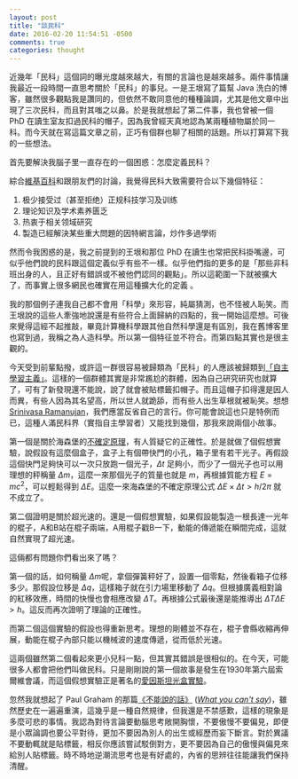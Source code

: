 ```yaml
---
layout: post
title: "談民科"
date: 2016-02-20 11:54:51 -0500
comments: true
categories: thought
---
```


近幾年「民科」這個詞的曝光度越來越大，有關的言論也是越來越多。兩件事情讓我最近一段時間一直思考關於「民科」的事兒。一是王垠寫了篇幫 Java 洗白的博客，雖然很多觀點我是讚同的，但依然不敢同意他的種種論調，尤其是他文章中出現了三次民科，而且對其嗤之以鼻。於是我就想起了第二件事，我也曾被一個 PhD 在讀生室友扣過民科的帽子，因為我曾經天真地認為某兩種植物屬於同一科。而今天就在寫這篇文章之前，正巧有個群也聊了相關的話題。所以打算寫下我的一些想法。

<!--more-->

首先要解決我腦子里一直存在的一個困惑：怎麼定義民科？

綜合[維基百科](https://zh.wikipedia.org/wiki/民间科学家)和跟朋友們的討論，我覺得民科大致需要符合以下幾個特征：

1. 极少接受过（甚至拒绝）正规科技学习及训练
2. 理论知识及学术素养匮乏
3. 热衷于相关领域研究
4. 製造已經解決某些重大問題的因特網言論，炒作多過學術

然而令我困惑的是，我之前提到的王垠和那位 PhD 在讀生也常把民科掛嘴邊，可似乎他們說的民科跟這個定義似乎有些不一樣。似乎他們指的更多的是「那些非科班出身的人，且正好有錯誤或不被他們認同的觀點」。所以這範圍一下就被擴大了，而事實上很多網民也確實在用這種擴大化的定義 。

我的那個例子連我自己都不會用「科學」來形容，純屬猜測，也不怪被人恥笑。而王垠說的這些人牽強地說還是有些符合上面歸納的四點的，我一開始這麼想。可後來覺得這經不起推敲，畢竟計算機科學跟其他自然科學還是有區別，我在舊博客里也寫到過，我稱之為人造科學。所以第一個特征並不符合。而第四點其實也是很主觀的。

今天受到前輩點撥，或許這一群很容易被歸類為「民科」的人應該被歸類到[「自主學習主義」](https://zh.wikipedia.org/wiki/自主學習)。這樣的一個群體其實是非常尷尬的群體，因為自己研究研究也就算了，可有了新發現還不能說，說了就會被貼標籤扣帽子。而且這帽子扣得還是因人而異，有些人因為其名望高，所以世人就跪舔，而有些人出生草根就被恥笑。想想 [Srinivasa Ramanujan](https://en.wikipedia.org/wiki/Srinivasa_Ramanujan)，我們應當反省自己的言行。你可能會說這也只是特例而已，這種人滿民科界（實指自主學習者）又能找到幾個，那我來說兩個小故事。

第一個是關於海森堡的[不確定原理](https://zh.wikipedia.org/wiki/不确定性原理)，有人質疑它的正確性。於是就做了個假想實驗，說假設有這麼個盒子，盒子上有個帶快門的小孔，箱子里有若干光子。再假設這個快門足夠快可以一次只放跑一個光子，$\Delta {t}$ 足夠小，而少了一個光子也可以用理想的秤稱量 $\Delta {m}$，這麼一來那個光子的質量也就是 $m$，再根據質能方程 $E=mc^2$，可以輕鬆得到 $\Delta {E}$。這麼一來海森堡的不確定原理公式 $\Delta {E} \times \Delta {t} > h/2\pi$ 就不成立了。

第二個證明是關於超光速的。還是一個假想實驗，如果假設能製造一根長達一光年的棍子，A和B站在棍子兩端，A用棍子戳B一下，動能的傳遞能在瞬間完成，這就自然實現了超光速。

這倆都有問題你們看出來了嗎？

第一個的話，如何稱量 $\Delta {m}$呢，拿個彈簧秤好了，設置一個零點，然後看箱子位移多少。那假設位移是 $\Delta {q}$，這樣箱子就在引力場里移動了 $\Delta {q}$。但根據廣義相對論的紅移效應，時間的快慢也會相應改變 $\Delta {T}$。再根據公式最後還是能推導出 $\Delta {T} \Delta {E} > h$。這反而再次證明了理論的正確性。

而第二個這個實驗的假設也得重新思考。理想的剛體並不存在，棍子會縣收縮再伸展，動能在棍子內部只能以機械波的速度傳遞，從而低於光速。

這兩個雖然第二個看起來更小兒科一點，但其實其錯誤是很相似的。在今天，可能很多人都會把他們叫做民科。只是剛剛說的第一個故事是發生在1930年第六屆索爾維會議，而這個假想實驗正是著名的[愛因斯坦光盒實驗](https://en.wikipedia.org/wiki/Bohr–Einstein_debates)。

忽然我就想起了 Paul Graham 的那篇[《不能說的話》](http://www.douban.com/note/344097029/) (_[What you can't say](http://www.paulgraham.com/say.html)_)，雖然歷史在一遍遍重演，這幾乎是一種自然規律，但我還是不禁感歎，這樣的現象是多麼可悲的事情。我認為對待言論要動腦思考敞開胸懷，不要傲慢不要偏見，即便是小眾論調也要公平對待，更加不要因為別人的出生或經歷而妄下斷言。對於異議不要動輒就是貼標籤，相反你應該嘗試駁倒對方，更不要因為自己的傲慢與偏見來給別人貼標籤。時不時地逆潮流思考也是有好處的，內省的思辨往往能讓我們保持清醒。
